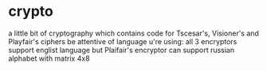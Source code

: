 # crypto
a little bit of cryptography which contains code for Tscesar's, Visioner's and Playfair's ciphers
be attentive of language u're using: all 3 encryptors support englist language but Plaifair's encryptor can support russian alphabet with matrix 4x8
